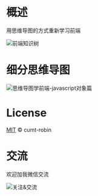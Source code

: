 # 概述

用思维导图的方式重新学习前端

![前端知识树](https://qncdn.wbjiang.cn/%E5%89%8D%E7%AB%AF%E7%9F%A5%E8%AF%86%E6%A0%9120200617.png)

# 细分思维导图

![思维导图学前端-javascript对象篇](https://github.com/cumt-robin/mindmap-fe/blob/master/Javascript对象篇)

# License

[MIT](https://github.com/cumt-robin/mindmap-fe/blob/master/LICENSE) © cumt-robin

# 交流

欢迎加我微信交流

![关注&交流](http://qncdn.wbjiang.cn/%E5%A4%A7%E5%89%8D%E7%AB%AF%E5%85%AC%E4%BC%97%E5%8F%B7%E5%90%8D%E7%89%87.png)
